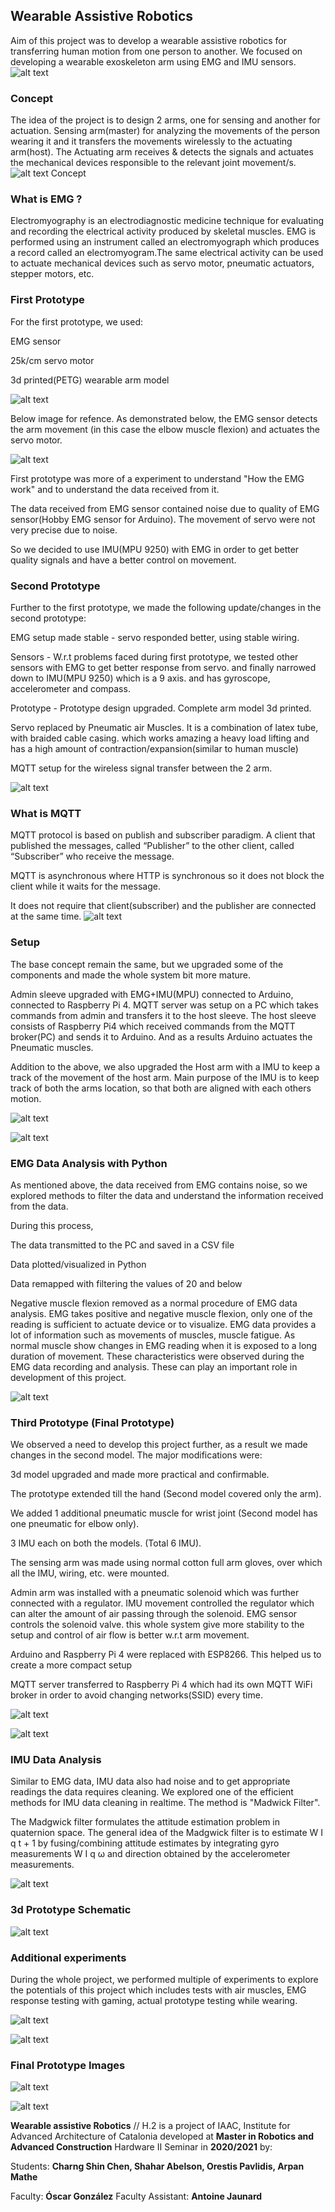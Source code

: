 ## Wearable Assistive Robotics



Aim of this project was to develop a wearable assistive robotics for transferring human motion from one person to another. We focused on developing a wearable exoskeleton arm using EMG and IMU sensors.
![alt text](https://github.com/MRAC-IAAC/Wearable-Assistive-Robotics/blob/main/Images/poster.jpg "Poster")


### Concept
The idea of the project is to design 2 arms, one for sensing and another for actuation. Sensing arm(master) for analyzing the movements of the person wearing it and it transfers the movements wirelessly to the actuating arm(host). The Actuating arm receives & detects the signals and actuates the mechanical devices responsible to the relevant joint movement/s.
![alt text](https://github.com/MRAC-IAAC/Wearable-Assistive-Robotics/blob/main/Images/Concept.jpg "Poster")
Concept

### What is EMG ?
Electromyography is an electrodiagnostic medicine technique for evaluating and recording the electrical activity produced by skeletal muscles. EMG is performed using an instrument called an electromyograph which produces a record called an electromyogram.The same electrical activity can be used to actuate mechanical devices such as servo motor, pneumatic actuators, stepper motors, etc.

### First Prototype
For the first prototype, we used:

EMG sensor

25k/cm servo motor

3d printed(PETG) wearable arm model

![alt text](https://github.com/MRAC-IAAC/Wearable-Assistive-Robotics/blob/main/Images/1st_prototype_diagram.jpg "Poster")


Below image for refence. As demonstrated below, the EMG sensor detects the arm movement (in this case the elbow muscle flexion) and actuates the servo motor.

![alt text](https://github.com/MRAC-IAAC/Wearable-Assistive-Robotics/blob/main/Images/1sr_prototype_git.gif "Poster")


First prototype was more of a experiment to understand "How the EMG work" and to understand the data received from it.

The data received from EMG sensor contained noise due to quality of EMG sensor(Hobby EMG sensor for Arduino). The movement of servo were not very precise due to noise.

So we decided to use IMU(MPU 9250) with EMG in order to get better quality signals and have a better control on movement.


### Second Prototype
Further to the first prototype, we made the following update/changes in the second prototype:

EMG setup made stable - servo responded better, using stable wiring.

Sensors - W.r.t problems faced during first prototype, we tested other sensors with EMG to get better response from servo. and finally narrowed down to IMU(MPU 9250) which is a 9 axis. and has gyroscope, accelerometer and compass.

Prototype - Prototype design upgraded. Complete arm model 3d printed.

Servo replaced by Pneumatic air Muscles. It is a combination of latex tube, with braided cable casing. which works amazing a heavy load lifting and has a high amount of contraction/expansion(similar to human muscle)

MQTT setup for the wireless signal transfer between the 2 arm.

![alt text](https://github.com/MRAC-IAAC/Wearable-Assistive-Robotics/blob/main/Images/2nd_prototype.gif "Poster")

### What is MQTT
MQTT protocol is based on publish and subscriber paradigm. A client that published the messages, called “Publisher” to the other client, called “Subscriber” who receive the message.

MQTT is asynchronous where HTTP is synchronous so it does not block the client while it waits for the message.

It does not require that client(subscriber) and the publisher are connected at the same time.
![alt text](https://github.com/MRAC-IAAC/Wearable-Assistive-Robotics/blob/main/Images/MQTT.png "Poster")

### Setup
The base concept remain the same, but we upgraded some of the components and made the whole system bit more mature.

Admin sleeve upgraded with EMG+IMU(MPU) connected to Arduino, connected to Raspberry Pi 4. MQTT server was setup on a PC which takes commands from admin and transfers it to the host sleeve. The host sleeve consists of Raspberry Pi4 which received commands from the MQTT broker(PC) and sends it to Arduino. And as a results Arduino actuates the Pneumatic muscles.

Addition to the above, we also upgraded the Host arm with a IMU to keep a track of the movement of the host arm. Main purpose of the IMU is to keep track of both the arms location, so that both are aligned with each others motion.

![alt text](https://github.com/MRAC-IAAC/Wearable-Assistive-Robotics/blob/main/Images/2nd_prototype_setup.JPG "Poster")

![alt text](https://github.com/MRAC-IAAC/Wearable-Assistive-Robotics/blob/main/Images/2nd_prototype_Schematic.JPG "Poster")



### EMG Data Analysis with Python
As mentioned above, the data received from EMG contains noise, so we explored methods to filter the data and understand the information received from the data.

During this process,

The data transmitted to the PC and saved in a CSV file

Data plotted/visualized in Python

Data remapped with filtering the values of 20 and below

Negative muscle flexion removed as a normal procedure of EMG data analysis. EMG takes positive and negative muscle flexion, only one of the reading is sufficient to actuate device or to visualize. EMG data provides a lot of information such as movements of muscles, muscle fatigue. As normal muscle show changes in EMG reading when it is exposed to a long duration of movement. These characteristics were observed during the EMG data recording and analysis. These can play an important role in development of this project.

![alt text](https://github.com/MRAC-IAAC/Wearable-Assistive-Robotics/blob/main/Images/EMG_data_filtering.JPG "Poster")

### Third Prototype (Final Prototype)
We observed a need to develop this project further, as a result we made changes in the second model. The major modifications were:

3d model upgraded and made more practical and confirmable.

The prototype extended till the hand (Second model covered only the arm).

We added 1 additional pneumatic muscle for wrist joint (Second model has one pneumatic for elbow only).

3 IMU each on both the models. (Total 6 IMU).

The sensing arm was made using normal cotton full arm gloves, over which all the IMU, wiring, etc. were mounted.

Admin arm was installed with a pneumatic solenoid which was further connected with  a regulator. IMU movement controlled the regulator which can alter the amount of air passing through the solenoid. EMG sensor controls the solenoid valve. this whole system give more stability to the setup and control of air flow is better w.r.t arm movement.

Arduino and Raspberry Pi 4 were replaced with ESP8266. This helped us to create a more compact setup

MQTT server transferred to Raspberry Pi 4 which had its own MQTT WiFi broker in order to avoid changing networks(SSID) every time.

![alt text](https://github.com/MRAC-IAAC/Wearable-Assistive-Robotics/blob/main/Images/3d_prototype_muscle_demo.JPG "Poster")

![alt text](https://github.com/MRAC-IAAC/Wearable-Assistive-Robotics/blob/main/Images/3d_prototype_setup.JPG "Poster")


### IMU Data Analysis
Similar to EMG data, IMU data also had noise and to get appropriate readings the data requires cleaning. We explored one of the efficient methods for IMU data cleaning in realtime. The method is "Madwick Filter".

The Madgwick filter formulates the attitude estimation problem in quaternion space. The general idea of the Madgwick filter is to estimate W I q t + 1 by fusing/combining attitude estimates by integrating gyro measurements W I q ω and direction obtained by the accelerometer measurements.

![alt text](https://github.com/MRAC-IAAC/Wearable-Assistive-Robotics/blob/main/Images/IMU_data_filtering.JPG "Poster")


### 3d Prototype Schematic
![alt text](https://github.com/MRAC-IAAC/Wearable-Assistive-Robotics/blob/main/Images/3d_prototype_schematic.JPG "Poster")

### Additional experiments
During the whole project, we performed multiple of experiments to explore the potentials of this project which includes tests with air muscles, EMG response testing with gaming, actual prototype testing while wearing.


![alt text](https://github.com/MRAC-IAAC/Wearable-Assistive-Robotics/blob/main/Images/additional_experiments.gif "Poster")

![alt text](https://github.com/MRAC-IAAC/Wearable-Assistive-Robotics/blob/main/Images/orestis_test-cropped.gif "Poster")




### Final Prototype Images
![alt text](https://github.com/MRAC-IAAC/Wearable-Assistive-Robotics/blob/main/Images/Final_prototype.jpg "Poster")

![alt text](https://github.com/MRAC-IAAC/Wearable-Assistive-Robotics/blob/main/Images/Final_prototype2.jpg "Poster")

**Wearable assistive Robotics** // H.2  is a project of IAAC, Institute for Advanced Architecture of Catalonia
developed at **Master in Robotics and Advanced Construction** Hardware II Seminar in **2020/2021** by:

Students: **Charng Shin Chen, Shahar Abelson, Orestis Pavlidis, Arpan Mathe**

Faculty: **Óscar González**
Faculty Assistant: **Antoine Jaunard**
